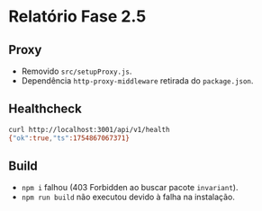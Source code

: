 # Relatório Fase 2.5

## Proxy
- Removido `src/setupProxy.js`.
- Dependência `http-proxy-middleware` retirada do `package.json`.

## Healthcheck
```bash
curl http://localhost:3001/api/v1/health
{"ok":true,"ts":1754867067371}
```

## Build
- `npm i` falhou (403 Forbidden ao buscar pacote `invariant`).
- `npm run build` não executou devido à falha na instalação.
